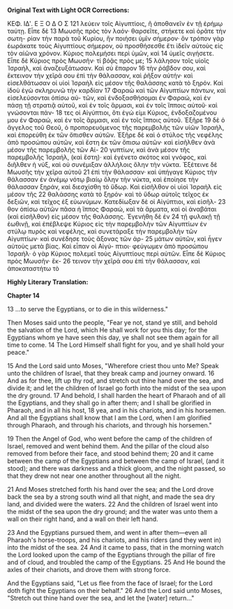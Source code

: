 **Original Text with Light OCR Corrections:**

ΚΕΦ. ΙΔʹ.                     Ε Ξ Ο Δ Ο Σ               121
λεύειν τοῖς Αἰγυπτίοις, ἢ ἀποθανεῖν ἐν τῇ ἐρήμῳ ταύτῃ. Εἶπε δὲ 13
Μωυσῆς πρὸς τὸν λαόν· θαρσεῖτε, στήκετε καὶ ὁρᾶτε τὴν σωτη-
ρίαν τὴν παρὰ τοῦ Κυρίου, ἣν ποιήσει ὑμῖν σήμερον· ὃν τρόπον
γὰρ ἑωράκατε τοὺς Αἰγυπτίους σήμερον, οὐ προσθήσεσθε ἔτι ἰδεῖν
αὐτοὺς εἰς τὸν αἰῶνα χρόνον. Κύριος πολεμήσει περὶ ὑμῶν, καὶ 14
ὑμεῖς σιγήσετε. Εἶπε δὲ Κύριος πρὸς Μωυσῆν· τί βόᾷς πρὸς με; 15
λάλησον τοῖς υἱοῖς Ἰσραήλ, καὶ ἀναζευξάτωσαν. Καὶ σὺ ἔπαρον 16
τὴν ῥάβδον σου, καὶ ἔκτεινον τὴν χεῖρά σου ἐπὶ τὴν θάλασσαν,
καὶ ῥῆξον αὐτήν· καὶ εἰσελθάτωσαν οἱ υἱοὶ Ἰσραὴλ εἰς μέσον τῆς
θαλάσσης κατὰ τὸ ξηρόν. Καὶ ἰδοὺ ἐγὼ σκληρυνῶ τὴν καρδίαν 17
Φαραὼ καὶ τῶν Αἰγυπτίων πάντων, καὶ εἰσελεύσονται ὀπίσω αὐ-
τῶν, καὶ ἐνδοξασθήσομαι ἐν Φαραώ, καὶ ἐν πάσῃ τῇ στρατιᾷ αὐτοῦ,
καὶ ἐν τοῖς ἅρμασι, καὶ ἐν τοῖς ἵπποις αὐτοῦ· καὶ γνώσονται πάν- 18
τες οἱ Αἰγύπτιοι, ὅτι ἐγώ εἰμι Κύριος, ἐνδοξαζομένου μου ἐν
Φαραώ, καὶ ἐν τοῖς ἅρμασι, καὶ ἐν τοῖς ἵπποις αὐτοῦ. Ἐξῆρε 19
δὲ ὁ ἄγγελος τοῦ Θεοῦ, ὁ προπορευόμενος τῆς παρεμβολῆς τῶν
υἱῶν Ἰσραήλ, καὶ ἐπορεύθη ἐκ τῶν ὄπισθεν αὐτῶν. Ἐξῆρε δὲ καὶ
ὁ στύλος τῆς νεφέλης ἀπὸ προσώπου αὐτῶν, καὶ ἔστη ἐκ τῶν
ὄπισω αὐτῶν· καὶ εἰσῆλθεν ἀνὰ μέσον τῆς παρεμβολῆς τῶν Αἰ- 20
γυπτίων, καὶ ἀνὰ μέσον τῆς παρεμβολῆς Ἰσραήλ, (καὶ ἔστη)· καὶ
ἐγένετο σκότος καὶ γνόφος, καὶ διῆλθεν ἡ νύξ, καὶ οὐ συνέμιξαν
ἀλλήλοις ὅλην τὴν νύκτα. Ἐξέτεινε δὲ Μωυσῆς τὴν χεῖρα αὐτοῦ 21
ἐπὶ τὴν θάλασσαν· καὶ ὑπήγαγε Κύριος τὴν θάλασσαν ἐν ἀνέμῳ
νότῳ βιαίῳ ὅλην τὴν νύκτα, καὶ ἐποίησε τὴν θάλασσαν ξηράν, καὶ
διεσχίσθη τὸ ὕδωρ. Καὶ εἰσῆλθον οἱ υἱοὶ Ἰσραὴλ εἰς μέσον τῆς 22
θαλάσσης κατὰ τὸ ξηρόν· καὶ τὸ ὕδωρ αὐτοῖς τεῖχος ἐκ δεξιῶν,
καὶ τεῖχος ἐξ εὐωνύμων. Κατεδίωξαν δὲ οἱ Αἰγύπτιοι, καὶ εἰσῆλ- 23
θον ὀπίσω αὐτῶν πᾶσα ἡ ἵππος Φαραώ, καὶ τὰ ἅρματα, καὶ οἱ
ἀναβάται (καὶ εἰσῆλθον) εἰς μέσον τῆς θαλάσσης. Ἐγενήθη δὲ ἐν 24
τῇ φυλακῇ τῇ ἑωθινῇ, καὶ ἐπέβλεψε Κύριος εἰς τὴν παρεμβολὴν
τῶν Αἰγυπτίων ἐν στύλῳ πυρὸς καὶ νεφέλης, καὶ συνετάραξε τὴν
παρεμβολὴν τῶν Αἰγυπτίων· καὶ συνέδησε τοὺς ἄξονας τῶν ἁρ- 25
μάτων αὐτῶν, καὶ ἦγεν αὐτοὺς μετὰ βίας. Καὶ εἶπαν οἱ Αἰγύ-
πτιοι· φεύγωμεν ἀπὸ προσώπου Ἰσραήλ· ὁ γὰρ Κύριος πολεμεῖ
τοὺς Αἰγυπτίους περὶ αὐτῶν. Εἶπε δὲ Κύριος πρὸς Μωυσῆν· ἔκ- 26
τεινον τὴν χεῖρά σου ἐπὶ τὴν θάλασσαν, καὶ ἀποκαταστήτω τὸ

**Highly Literary Translation:**

**Chapter 14**

13 ...to serve the Egyptians, or to die in this wilderness."

Then Moses said unto the people, "Fear ye not, stand ye still, and behold the salvation of the Lord, which He shall work for you this day; for the Egyptians whom ye have seen this day, ye shall not see them again for all time to come.
14 The Lord Himself shall fight for you, and ye shall hold your peace."

15 And the Lord said unto Moses, "Wherefore criest thou unto Me? Speak unto the children of Israel, that they break camp and journey onward.
16 And as for thee, lift up thy rod, and stretch out thine hand over the sea, and divide it; and let the children of Israel go forth into the midst of the sea upon the dry ground.
17 And behold, I shall harden the heart of Pharaoh and of all the Egyptians, and they shall go in after them; and I shall be glorified in Pharaoh, and in all his host,
18 yea, and in his chariots, and in his horsemen. And all the Egyptians shall know that I am the Lord, when I am glorified through Pharaoh, and through his chariots, and through his horsemen."

19 Then the Angel of God, who went before the camp of the children of Israel, removed and went behind them. And the pillar of the cloud also removed from before their face, and stood behind them;
20 and it came between the camp of the Egyptians and between the camp of Israel, (and it stood); and there was darkness and a thick gloom, and the night passed, so that they drew not near one another throughout all the night.

21 And Moses stretched forth his hand over the sea; and the Lord drove back the sea by a strong south wind all that night, and made the sea dry land, and divided were the waters.
22 And the children of Israel went into the midst of the sea upon the dry ground; and the water was unto them a wall on their right hand, and a wall on their left hand.

23 And the Egyptians pursued them, and went in after them—even all Pharaoh's horse-troops, and his chariots, and his riders (and they went in) into the midst of the sea.
24 And it came to pass, that in the morning watch the Lord looked upon the camp of the Egyptians through the pillar of fire and of cloud, and troubled the camp of the Egyptians.
25 And He bound the axles of their chariots, and drove them with strong force.

And the Egyptians said, "Let us flee from the face of Israel; for the Lord doth fight the Egyptians on their behalf."
26 And the Lord said unto Moses, "Stretch out thine hand over the sea, and let the [water] return..."